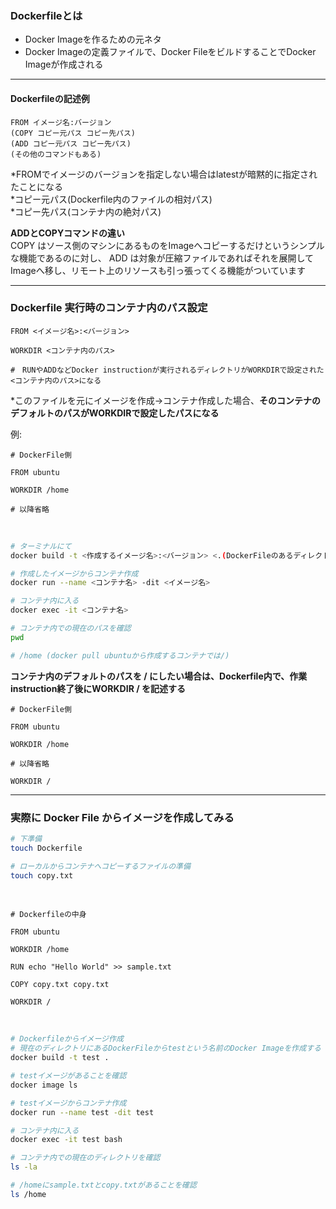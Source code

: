 ### Dockerfileとは
- Docker Imageを作るための元ネタ
- Docker Imageの定義ファイルで、Docker FileをビルドすることでDocker Imageが作成される

---

#### Dockerfileの記述例

```
FROM イメージ名:バージョン
(COPY コピー元パス コピー先パス)
(ADD コピー元パス コピー先パス)
(その他のコマンドもある)
```

*FROMでイメージのバージョンを指定しない場合はlatestが暗黙的に指定されたことになる  
*コピー元パス(Dockerfile内のファイルの相対パス)  
*コピー先パス(コンテナ内の絶対パス)  


**ADDとCOPYコマンドの違い**  
COPY はソース側のマシンにあるものをImageへコピーするだけというシンプルな機能であるのに対し、 ADD は対象が圧縮ファイルであればそれを展開してImageへ移し、リモート上のリソースも引っ張ってくる機能がついています

---

### Dockerfile 実行時のコンテナ内のパス設定

```
FROM <イメージ名>:<バージョン>

WORKDIR <コンテナ内のパス>

#　RUNやADDなどDocker instructionが実行されるディレクトリがWORKDIRで設定された<コンテナ内のパス>になる
```

\*このファイルを元にイメージを作成->コンテナ作成した場合、**そのコンテナのデフォルトのパスがWORKDIRで設定したパスになる**

例:
```
# DockerFile側

FROM ubuntu

WORKDIR /home

# 以降省略
```

<br>

```bash
# ターミナルにて
docker build -t <作成するイメージ名>:<バージョン> <.(DockerFileのあるディレクトリ)>

# 作成したイメージからコンテナ作成
docker run --name <コンテナ名> -dit <イメージ名>

# コンテナ内に入る
docker exec -it <コンテナ名>

# コンテナ内での現在のパスを確認
pwd

# /home (docker pull ubuntuから作成するコンテナでは/)
```


**コンテナ内のデフォルトのパスを / にしたい場合は、Dockerfile内で、作業instruction終了後にWORKDIR / を記述する**

```
# DockerFile側

FROM ubuntu

WORKDIR /home

# 以降省略

WORKDIR /
```

---

### 実際に Docker File からイメージを作成してみる


```bash
# 下準備
touch Dockerfile

# ローカルからコンテナへコピーするファイルの準備
touch copy.txt
```

<br>

```
# Dockerfileの中身

FROM ubuntu

WORKDIR /home

RUN echo "Hello World" >> sample.txt

COPY copy.txt copy.txt

WORKDIR /
```

<br>

```bash
# Dockerfileからイメージ作成
# 現在のディレクトリにあるDockerFileからtestという名前のDocker Imageを作成する
docker build -t test .

# testイメージがあることを確認
docker image ls

# testイメージからコンテナ作成
docker run --name test -dit test

# コンテナ内に入る
docker exec -it test bash

# コンテナ内での現在のディレクトリを確認
ls -la

# /homeにsample.txtとcopy.txtがあることを確認
ls /home
```
